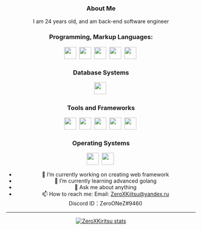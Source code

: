 <div align="center">

### About Me
I am 24 years old, and am back-end software engineer<br>
  
### Programming, Markup Languages:
<img height="32" width="32" src="https://icongr.am/devicon/python-original.svg?size=128&color=currentColor" />&nbsp;
<img height="32" width="32" src="https://icongr.am/devicon/go-original.svg?size=128&color=7a6262" />&nbsp;
<img height="32" width="32" src="https://icongr.am/devicon/html5-original-wordmark.svg?size=128&color=currentColor" />&nbsp;
<img height="32" width="32" src="https://icongr.am/devicon/css3-original-wordmark.svg?size=128&color=currentColor" />&nbsp;
<img height="32" width="32" src="https://icongr.am/devicon/javascript-original.svg?size=128&color=7a6262" />&nbsp;

	
### Database Systems
<img height="32" width="32" src="https://icongr.am/devicon/mysql-original-wordmark.svg?size=128&color=currentColor" />&nbsp;

### Tools and Frameworks
<img height="32" width="32" src="https://icongr.am/devicon/bootstrap-plain-wordmark.svg?size=128&color=currentColor" />&nbsp;
<img height="32" width="32" src="https://icongr.am/devicon/django-original.svg?size=128&color=currentColor" />&nbsp;
<img height="32" width="32" src="https://icongr.am/devicon/jquery-original-wordmark.svg?size=128&color=7a6262" />&nbsp;
<img height="32" width="32" src="https://icongr.am/devicon/vuejs-original-wordmark.svg?size=128&color=7a6262" />&nbsp;
<img height="32" width="32" src="https://icongr.am/devicon/react-original-wordmark.svg?size=128&color=7a6262" />&nbsp;


### Operating Systems
<img height="32" width="32" src="https://icongr.am/devicon/linux-original.svg?size=128&color=currentColor" />&nbsp;
<img height="32" width="32" src="https://icongr.am/devicon/windows8-original.svg?size=128&color=currentColor" />&nbsp;

- 🔭 I’m currently working on creating web framework
- 🌱 I’m currently learning advanced golang
- 💬 Ask me about anything
- 📫 How to reach me:
  Email: ZeroXKiitsu@yandex.ru<br>
  Discord ID：ZeroONeZ#9460<br>
  
<hr>
 
<p>
  <a href="https://github.com/ZeroXKiritsu">
    <img src="https://github-readme-stats.vercel.app/api?username=ZeroXKiritsu&hide_border=true&show_icons=true" alt="ZeroXKiritsu stats">
  </a>
</p>
</div>
